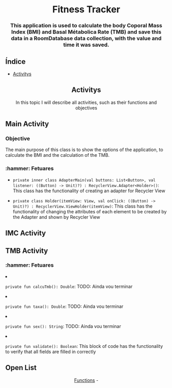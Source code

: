 <h1 align="center">Fitness Tracker</h1>

<h3 align="center">This application is used to calculate the body Coporal Mass Index (BMI) and Basal Métabolica Rate (TMB) and save this data in a RoomDatabase data collection, with the value and time it was saved.</h3>

<h2>Índice</h2>

<!--ts-->
  * [Activitys](#activitys)
<!--te-->

<section id="activitys">
 <h2 align="center">Activitys</h2>
 <p align="center">In this topic I will describe all activities, such as their functions and objectives</p>
  <section id="main-activity">
    <h2>Main Activity</h2>
    <div id="objective-main">
     <h3>Objective</h3>
     <p>
      The main purpose of this class is to show the options of the application, to calculate the BMI and the calculation of the TMB.
     </p>
    </div>
    <div id="functions-main">
     <h3>:hammer: Fetuares</h3>
    
- `private inner class AdapterMain(val buttons: List<Button>, val listener: ((Button) -> Unit)?) : RecyclerView.Adapter<Holder>()`: 
 This class has the functionality of creating an adapter for Recycler View
- `private class Holder(itemView: View, val onClick: ((Button) -> Unit)?) : RecyclerView.ViewHolder(itemView)`: 
 This class has the functionality of changing the attributes of each element to be created by the Adapter and shown by Recycler View
 
    </div>
  </section>

  <section id="imc-activity">
    <h2>IMC Activity</h2>
    <div id="objective-imc">
    </div>
    <div id="functions-imc">
    </div>
  </section>

  <section id="tmb-activity">
    <h2>TMB Activity</h2>
    <div id="objective-tmb">
    </div>
    <div id="functions-tmb">
     <h3>:hammer: Fetuares</h3>
     
- `private fun calcuTmb(): Double`: TODO: Ainda vou terminar
- `private fun taxa(): Double`: TODO: Ainda vou terminar
- `private fun sex(): String`: TODO: Ainda vou terminar
- `private fun validate(): Boolean`: This block of code has the functionality to verify that all fields are filled in correctly
     
    </div>
  </section>
 
 <section id="open-list">
    <h2>Open List</h2>
    <p align="center">
      <a href="#functions-open">Functions</a> - 
    </p>
    <div id="functions-open">
    </div>
  </section>
</section>
